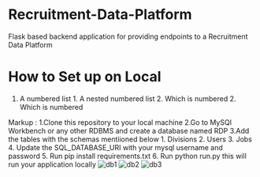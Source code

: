# Recruitment-Data-Platform
Flask based backend application for providing endpoints to a Recruitment Data Platform

# How to Set up on Local

1. A numbered list
              1. A nested numbered list
              2. Which is numbered
          2. Which is numbered

 Markup : 1.Clone this repository to your local machine
          2.Go to MySQl Workbench or any other RDBMS and create a database named RDP
          3.Add the tables with the schemas mentiioned below
              1. Divisions
              2. Users
              3. Jobs
          4. Update the SQL_DATABASE_URI with your mysql username and password
          5. Run pip install requirements.txt
          6. Run python run.py this will run your application locally
![db1](https://user-images.githubusercontent.com/64360092/216998736-8b7fd877-da9e-4b23-937a-2bf1a5a7be2f.png)
![db2](https://user-images.githubusercontent.com/64360092/216998747-c8395d16-d137-4a59-bbfb-1ee491426a9c.png)
![db3](https://user-images.githubusercontent.com/64360092/216998758-6fac84aa-b7fd-49ca-962c-57470228bf26.png)
